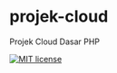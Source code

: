 # projek-cloud
Projek Cloud Dasar PHP

[![MIT license](https://img.shields.io/badge/License-MIT-blue.svg)](https://lbesson.mit-license.org/)
